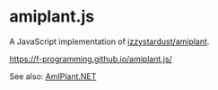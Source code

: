 # amiplant.js

A JavaScript implementation of [izzystardust/amiplant][amiplant].

[amiplant]:https://github.com/izzystardust/amiplant

<https://f-programming.github.io/amiplant.js/>

See also: [AmIPlant.NET](https://github.com/F-Programming/AmIPlant.NET)
